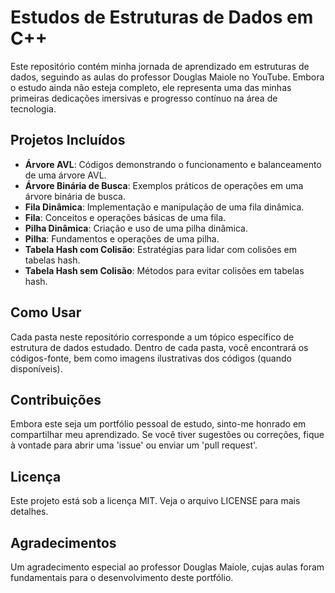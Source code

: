 # Estudos de Estruturas de Dados em C++

Este repositório contém minha jornada de aprendizado em estruturas de dados, seguindo as aulas do professor Douglas Maiole no YouTube. Embora o estudo ainda não esteja completo, ele representa uma das minhas primeiras dedicações imersivas e progresso contínuo na área de tecnologia.

## Projetos Incluídos

- **Árvore AVL**: Códigos demonstrando o funcionamento e balanceamento de uma árvore AVL.
- **Árvore Binária de Busca**: Exemplos práticos de operações em uma árvore binária de busca.
- **Fila Dinâmica**: Implementação e manipulação de uma fila dinâmica.
- **Fila**: Conceitos e operações básicas de uma fila.
- **Pilha Dinâmica**: Criação e uso de uma pilha dinâmica.
- **Pilha**: Fundamentos e operações de uma pilha.
- **Tabela Hash com Colisão**: Estratégias para lidar com colisões em tabelas hash.
- **Tabela Hash sem Colisão**: Métodos para evitar colisões em tabelas hash.

## Como Usar

Cada pasta neste repositório corresponde a um tópico específico de estrutura de dados estudado. Dentro de cada pasta, você encontrará os códigos-fonte, bem como imagens ilustrativas dos códigos (quando disponíveis).

## Contribuições

Embora este seja um portfólio pessoal de estudo, sinto-me honrado em compartilhar meu aprendizado. Se você tiver sugestões ou correções, fique à vontade para abrir uma 'issue' ou enviar um 'pull request'.

## Licença

Este projeto está sob a licença MIT. Veja o arquivo LICENSE para mais detalhes.

## Agradecimentos

Um agradecimento especial ao professor Douglas Maiole, cujas aulas foram fundamentais para o desenvolvimento deste portfólio.
